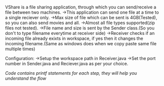 VShare is a file sharing application, through which you can send/receive a file between two machines.
->This application can send one file at a time to a single reciever only.
->Max size of file which can be sent is 4GB(Tested), so you can also send movies and all.
->Almost all file types supported(zip files not tested).
->File name and size is sent by the Sender class.(So you don't to type filename everytime at receiver side)
->Receiver checks if an incoming file already exixts in workspace, if yes then it changes the incoming filename.(Same as windows does when we copy paste same file multiple times)

Configuration:
->Setup the workspace path in Receiver.java
->Set the port number in Sender.java and Reciever.java as per your choice.

*Code contains printf statements for each step, they will help you understand the flow* 
